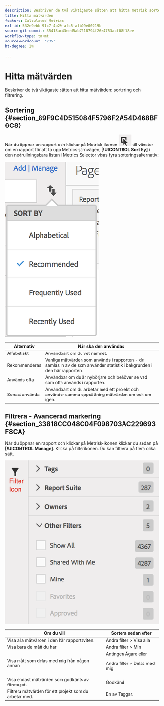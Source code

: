 ```yaml
---
description: Beskriver de två viktigaste sätten att hitta metrisk sortering och filtrering.
title: Hitta mätvärden
feature: Calculated Metrics
exl-id: 532e9ebb-91c7-4b29-afc5-afb99e00219b
source-git-commit: 35413ac43eed5ab7218794f26e4753acf08f18ee
workflow-type: tm+mt
source-wordcount: '235'
ht-degree: 2%

---
```


# Hitta mätvärden

Beskriver de två viktigaste sätten att hitta mätvärden: sortering och filtrering.

## Sortering {#section_89F9C4D515084F5796F2A54D468BF6C8}

När du öppnar en rapport och klickar på Metrisk-ikonen  ![](assets/metrics_icon.png) till vänster om en rapport för att ta upp Metrics-järnvägen, **[!UICONTROL Sort By]** i den nedrullningsbara listan i Metrics Selector visas fyra sorteringsalternativ:

![](assets/cm_sort.png)

| Alternativ | När ska den användas |
|---|---|
| Alfabetiskt | Användbart om du vet namnet. |
| Rekommenderas | Vanliga mätvärden som används i rapporten - de samlas in av de som använder statistik i bakgrunden i den här rapporten. |
| Används ofta | Användbar om du är nybörjare och behöver se vad som ofta används i rapporten. |
| Senast använda | Användbart om du arbetar med ett projekt och använder samma uppsättning mätvärden om och om igen. |

## Filtrera - Avancerad markering {#section_33818CC048C04F098703AC229693F8CA}

När du öppnar en rapport och klickar på Metrisk-ikonen klickar du sedan på **[!UICONTROL Manage]**. Klicka på filterikonen. Du kan filtrera på flera olika sätt.

![](assets/cm_advanced_sel.png)

<table id="table_269081BC9DF54FFDA4E949FFC7488F42"> 
 <thead> 
  <tr> 
   <th colname="col1" class="entry"> Om du vill </th> 
   <th colname="col2" class="entry"> Sortera sedan efter </th> 
  </tr>
 </thead>
 <tbody> 
  <tr> 
   <td colname="col1"> Visa alla mätvärden i den här rapportsviten. </td> 
   <td colname="col2"><span class="ignoretag"><span class="uicontrol"> Andra filter</span> &gt; <span class="uicontrol"> Visa alla</span></span> </td> 
  </tr> 
  <tr> 
   <td colname="col1"> Visa bara de mått du har </td> 
   <td colname="col2"><span class="uicontrol"> Andra filter</span> &gt; <span class="uicontrol"> Min</span> </td> 
  </tr> 
  <tr> 
   <td colname="col1"> Visa mått som delas med mig från någon annan </td> 
   <td colname="col2">Antingen <span class="uicontrol"> Ägare</span> eller <p><span class="uicontrol"> Andra filter</span> &gt; <span class="uicontrol"> Delas med mig</span> </p> </td> 
  </tr> 
  <tr> 
   <td colname="col1"> Visa endast mätvärden som godkänts av företaget. </td> 
   <td colname="col2"><span class="uicontrol"> Godkänd</span> </td> 
  </tr> 
  <tr> 
   <td colname="col1"> Filtrera mätvärden för ett projekt som du arbetar med. </td> 
   <td colname="col2">En av <span class="uicontrol"> Taggar</span>. </td> 
  </tr> 
 </tbody> 
</table>
